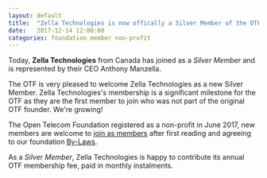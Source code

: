 ```yaml
---
layout: default
title:  "Zella Technologies is now offically a Silver Member of the OTF!"
date:   2017-12-14 12:00:00
categories: foundation member non-profit
---
```


Today, **Zella Technologies** from Canada has joined as a _Silver Member_ and is represented by their CEO Anthony Manzella. 

The OTF is very pleased to welcome Zella Technologies as a new Silver Member. Zella Technologies's membership is a significant milestone for the OTF as they are the first member to join who was not part of the original OTF founder. We're growing!

The Open Telecom Foundation registered as a non-profit in June 2017, new members are welcome to [join as members](/new_member_join.html) after first reading and agreeing to our foundation [By-Laws](/bylaws.html).

As a _Silver Member_, Zella Technologies is happy to contribute its annual OTF membership fee, paid in monthly instalments. 
